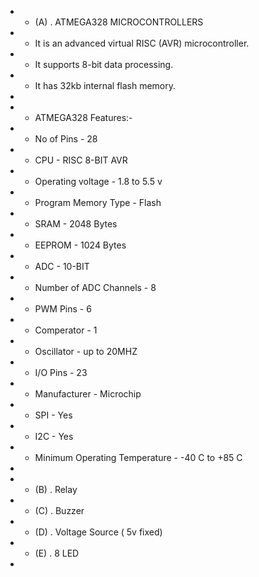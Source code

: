 + * (A) . ATMEGA328 MICROCONTROLLERS
+   * It is an advanced virtual RISC (AVR) microcontroller.
+   * It supports 8-bit data processing.
+   * It has 32kb internal flash memory.
+  
+   *  ATMEGA328 Features:-
+   * No of Pins - 28
+   * CPU - RISC 8-BIT AVR
+   * Operating voltage - 1.8 to 5.5 v
+   * Program Memory Type - Flash
+   * SRAM - 2048 Bytes
+   * EEPROM - 1024 Bytes
+   * ADC - 10-BIT
+   * Number of ADC Channels - 8
+   * PWM Pins - 6
+   * Comperator - 1
+   * Oscillator - up to 20MHZ
+   * I/O Pins - 23
+   * Manufacturer - Microchip
+   * SPI - Yes
+   * I2C - Yes
+   * Minimum Operating Temperature - -40 C to +85 C

+
+ * (B) . Relay
+ *  (C) . Buzzer
+ *  (D) . Voltage Source ( 5v fixed)
+ *  (E) . 8 LED    
+     
